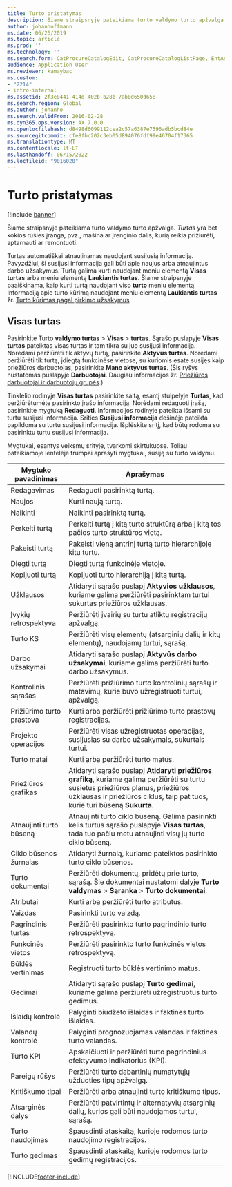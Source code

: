```yaml
---
title: Turto pristatymas
description: Šiame straipsnyje pateikiama turto valdymo turto apžvalga.
author: johanhoffmann
ms.date: 06/26/2019
ms.topic: article
ms.prod: ''
ms.technology: ''
ms.search.form: CatProcureCatalogEdit, CatProcureCatalogListPage, EntAssetTimeline, EntAssetObjectTableLookup, EntAssetObjectTableParent, EntAssetObjectOverview, EntAssetObjectImage, EntAssetObjectTable, EntAssetLifecycleStateLog, EntAssetObjectWorkOrderActive, EntAssetObjectAttribute
audience: Application User
ms.reviewer: kamaybac
ms.custom:
- "2214"
- intro-internal
ms.assetid: 2f3e0441-414d-402b-b28b-7ab0d650d658
ms.search.region: Global
ms.author: johanho
ms.search.validFrom: 2016-02-28
ms.dyn365.ops.version: AX 7.0.0
ms.openlocfilehash: d8498d6099112cea2c57a6387e7596adb5bcd84e
ms.sourcegitcommit: cfe8fbc202c3eb05d894076fdf99e46704f17365
ms.translationtype: MT
ms.contentlocale: lt-LT
ms.lasthandoff: 06/15/2022
ms.locfileid: "9016020"
---
```

# <a name="introduction-to-assets"></a>Turto pristatymas

[!include [banner](../../includes/banner.md)]

 

Šiame straipsnyje pateikiama turto valdymo turto apžvalga. *Turtas* yra bet kokios rūšies įranga, pvz., mašina ar įrenginio dalis, kurią reikia prižiūrėti, aptarnauti ar remontuoti.

Turtas automatiškai atnaujinamas naudojant susijusią informaciją. Pavyzdžiui, ši susijusi informacija gali būti apie naujus arba atnaujintus darbo užsakymus. Turtą galima kurti naudojant meniu elementą **Visas turtas** arba meniu elementą **Laukiantis turtas**. Šiame straipsnyje paaiškinama, kaip kurti turtą naudojant viso **turto** meniu elementą. Informaciją apie turto kūrimą naudojant meniu elementą **Laukiantis turtas** žr. [Turto kūrimas pagal pirkimo užsakymus](../objects/create-objects-based-on-purchase-orders.md).

## <a name="all-assets"></a>Visas turtas

Pasirinkite Turto **valdymo turtas** \> **Visas** \> **turtas**. Sąrašo puslapyje **Visas turtas** pateiktas visas turtas ir tam tikra su juo susijusi informacija. Norėdami peržiūrėti tik aktyvų turtą, pasirinkite **Aktyvus turtas**. Norėdami peržiūrėti tik turtą, įdiegtą funkcinėse vietose, su kuriomis esate susijęs kaip priežiūros darbuotojas, pasirinkite **Mano aktyvus turtas**. (Šis ryšys nustatomas puslapyje **Darbuotojai**. Daugiau informacijos žr. [Priežiūros darbuotojai ir darbuotojų grupės](../setup-for-objects/workers-and-worker-groups.md).)

Tinklelio rodinyje **Visas turtas** pasirinkite saitą, esantį stulpelyje **Turtas**, kad peržiūrėtumėte pasirinkto įrašo informaciją. Norėdami redaguoti įrašą, pasirinkite mygtuką **Redaguoti**. Informacijos rodinyje pateikta išsami su turtu susijusi informacija. Srities **Susijusi informacija** dešinėje pateikta papildoma su turtu susijusi informacija. Išplėskite sritį, kad būtų rodoma su pasirinktu turtu susijusi informacija.

Mygtukai, esantys veiksmų srityje, tvarkomi skirtukuose. Toliau pateikiamoje lentelėje trumpai aprašyti mygtukai, susiję su turto valdymu.

| Mygtuko pavadinimas          | Aprašymas                                                                                                                                                       |
|----------------------|-------------------------------------------------------------------------------------------------------------------------------------------------------------------|
| Redagavimas                 | Redaguoti pasirinktą turtą.                                                                                                                                         |
| Naujos                  | Kurti naują turtą.                                                                                                                                                |
| Naikinti               | Naikinti pasirinktą turtą.                                                                                                                                       |
| Perkelti turtą           | Perkelti turtą į kitą turto struktūrą arba į kitą tos pačios turto struktūros vietą.                                                                                         |
| Pakeisti turtą        | Pakeisti vieną antrinį turtą turto hierarchijoje kitu turtu.                                                                                                  |
| Diegti turtą        | Diegti turtą funkcinėje vietoje.                                                                                                                          |
| Kopijuoti turtą           | Kopijuoti turto hierarchiją į kitą turtą.                                                                                                                          |
| Užklausos             | Atidaryti sąrašo puslapį **Aktyvios užklausos**, kuriame galima peržiūrėti pasirinktam turtui sukurtas priežiūros užklausas.                                                                         |
| Įvykių retrospektyva        | Peržiūrėti įvairių su turtu atliktų registracijų apžvalgą.                                                                                                         |
| Turto KS            | Peržiūrėti visų elementų (atsarginių dalių ir kitų elementų), naudojamų turtui, sąrašą.                                                                                  |
| Darbo užsakymai          | Atidaryti sąrašo puslapį **Aktyvūs darbo užsakymai**, kuriame galima peržiūrėti turto darbo užsakymus.                                                                                        |
| Kontrolinis sąrašas            | Peržiūrėti prižiūrimo turto kontrolinių sąrašų ir matavimų, kurie buvo užregistruoti turtui, apžvalgą.                                                                                                 |
| Prižiūrimo turto prastova | Kurti arba peržiūrėti prižiūrimo turto prastovų registracijas.                                                                                                       |
| Projekto operacijos | Peržiūrėti visas užregistruotas operacijas, susijusias su darbo užsakymais, sukurtais turtui.                                                                                       |
| Turto matai       | Kurti arba peržiūrėti turto matus.                                                                                                               |
| Priežiūros grafikas | Atidaryti sąrašo puslapį **Atidaryti priežiūros grafiką**, kuriame galima peržiūrėti su turtu susietus priežiūros planus, priežiūros užklausas ir priežiūros ciklus, taip pat tuos, kurie turi būseną **Sukurta**. |
| Atnaujinti turto būseną   | Atnaujinti turto ciklo būseną. Galima pasirinkti kelis turtus sąrašo puslapyje **Visas turtas**, tada tuo pačiu metu atnaujinti visų jų turto ciklo būseną.              |
| Ciklo būsenos žurnalas  | Atidaryti žurnalą, kuriame pateiktos pasirinkto turto ciklo būsenos.                                                                                                                 |
| Turto dokumentai      | Peržiūrėti dokumentų, pridėtų prie turto, sąrašą. Šie dokumentai nustatomi dalyje **Turto valdymas** \> **Sąranka** \> **Turto dokumentai**.                 |
| Atributai           | Kurti arba peržiūrėti turto atributus.                                                                                                                             |
| Vaizdas                | Pasirinkti turto vaizdą.                                                                                                                                   |
| Pagrindinis turtas        | Peržiūrėti pasirinkto turto pagrindinio turto retrospektyvą.                                                                                                                |
| Funkcinės vietos | Peržiūrėti pasirinkto turto funkcinės vietos retrospektyvą.                                                                                                          |
| Būklės vertinimas | Registruoti turto būklės vertinimo matus.                                                                                                         |
| Gedimai               | Atidaryti sąrašo puslapį **Turto gedimai**, kuriame galima peržiūrėti užregistruotus turto gedimus.                                                                                             |
| Išlaidų kontrolė         | Palyginti biudžeto išlaidas ir faktines turto išlaidas.                                                                                                              |
| Valandų kontrolė         | Palyginti prognozuojamas valandas ir faktines turto valandas.                                                                                                              |
| Turto KPI           | Apskaičiuoti ir peržiūrėti turto pagrindinius efektyvumo indikatorius (KPI).                                                                                              |
| Pareigų rūšys            | Peržiūrėti turto dabartinių numatytųjų užduoties tipų apžvalgą.                                                                                                            |
| Kritiškumo tipai    | Peržiūrėti arba atnaujinti turto kritiškumo tipus.                                                                                                                              |
| Atsarginės dalys          | Peržiūrėti patvirtintų ir alternatyvių atsarginių dalių, kurios gali būti naudojamos turtui, sąrašą.                                                                               |
| Turto naudojimas    | Spausdinti ataskaitą, kurioje rodomos turto naudojimo registracijos.                                                                                                |
| Turto gedimas          | Spausdinti ataskaitą, kurioje rodomos turto gedimų registracijos.                                                                                                      |


[!INCLUDE[footer-include](../../../includes/footer-banner.md)]